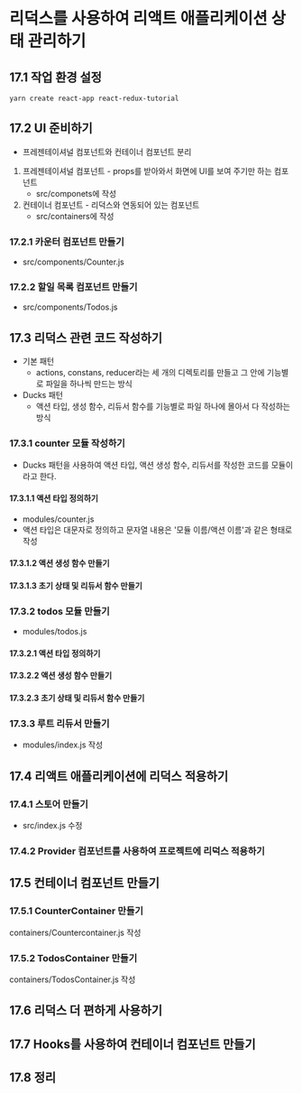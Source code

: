 # 리덕스를 사용하여 리액트 애플리케이션 상태 관리하기
## 17.1 작업 환경 설정
```promt
yarn create react-app react-redux-tutorial
```
## 17.2 UI 준비하기
- 프레젠테이셔널 컴포넌트와 컨테이너 컴포넌트 분리
1. 프레젠테이셔널 컴포넌트 - props를 받아와서 화면에 UI를 보여 주기만 하는 컴포넌트
    - src/componets에 작성
2. 컨테이너 컴포넌트 - 리덕스와 연동되어 있는 컴포넌트
    - src/containers에 작성

### 17.2.1 카운터 컴포넌트 만들기
- src/components/Counter.js

### 17.2.2 할일 목록 컴포넌트 만들기
- src/components/Todos.js

## 17.3 리덕스 관련 코드 작성하기
- 기본 패턴
    - actions, constans, reducer라는 세 개의 디렉토리를 만들고 그 안에 기능별로 파일을 하나씩 만드는 방식
- Ducks 패턴
    - 액션 타입, 생성 함수, 리듀서 함수를 기능별로 파일 하나에 몰아서 다 작성하는 방식

### 17.3.1 counter 모듈 작성하기
- Ducks 패턴을 사용하여 액션 타입, 액션 생성 함수, 리듀서를 작성한 코드를 모듈이라고 한다.

#### 17.3.1.1 액션 타입 정의하기
- modules/counter.js
- 액션 타입은 대문자로 정의하고 문자열 내용은 '모듈 이름/액션 이름'과 같은 형태로 작성

#### 17.3.1.2 액션 생성 함수 만들기

#### 17.3.1.3 초기 상태 및 리듀서 함수 만들기

### 17.3.2 todos 모듈 만들기
- modules/todos.js

#### 17.3.2.1 액션 타입 정의하기

#### 17.3.2.2 액션 생성 함수 만들기

#### 17.3.2.3 초기 상태 및 리듀서 함수 만들기

### 17.3.3 루트 리듀서 만들기
- modules/index.js 작성

## 17.4 리액트 애플리케이션에 리덕스 적용하기

### 17.4.1 스토어 만들기
- src/index.js 수정

### 17.4.2 Provider 컴포넌트를 사용하여 프로젝트에 리덕스 적용하기

## 17.5 컨테이너 컴포넌트 만들기
### 17.5.1 CounterContainer 만들기
containers/Countercontainer.js 작성

### 17.5.2 TodosContainer 만들기
containers/TodosContainer.js 작성

## 17.6 리덕스 더 편하게 사용하기

## 17.7 Hooks를 사용하여 컨테이너 컴포넌트 만들기

## 17.8 정리

